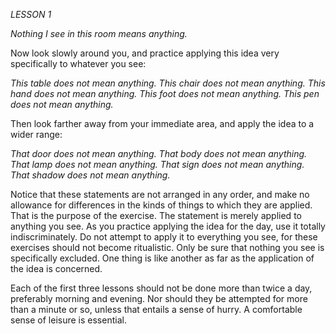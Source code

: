 *LESSON 1*

*Nothing I see in this room means anything.*

Now look slowly around you, and practice applying this idea very specifically to whatever you see:

_This table does not mean anything._
_This chair does not mean anything._
_This hand does not mean anything._
_This foot does not mean anything._
_This pen does not mean anything._

Then look farther away from your immediate area, and apply the idea to a wider range:

_That door does not mean anything._
_That body does not mean anything._
_That lamp does not mean anything._
_That sign does not mean anything._
_That shadow does not mean anything._

Notice that these statements are not arranged in any order, and make no allowance for differences in the kinds of things to which they are applied. That is the purpose of the exercise. The statement is merely applied to anything you see. As you practice applying the idea for the day, use it totally indiscriminately. Do not attempt to apply it to everything you see, for these exercises should not become ritualistic. Only be sure that nothing you see is specifically excluded. One thing is like another as far as the application of the idea is concerned.

Each of the first three lessons should not be done more than twice a day, preferably morning and evening. Nor should they be attempted for more than a minute or so, unless that entails a sense of hurry. A comfortable sense of leisure is essential.